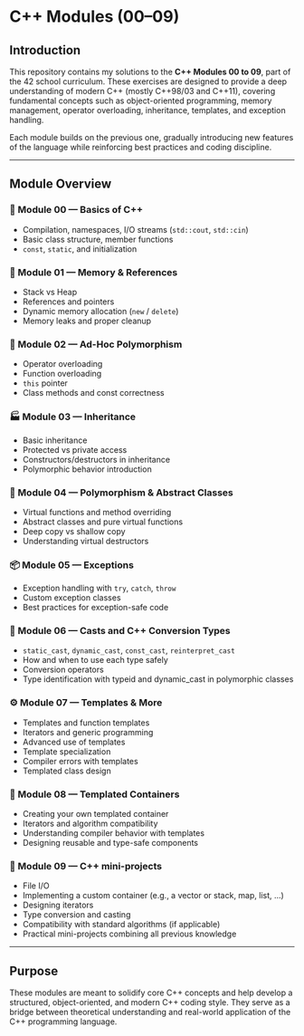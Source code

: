 # C++ Modules (00–09)

## Introduction

This repository contains my solutions to the **C++ Modules 00 to 09**, part of the 42 school curriculum. These exercises are designed to provide a deep understanding of modern C++ (mostly C++98/03 and C++11), covering fundamental concepts such as object-oriented programming, memory management, operator overloading, inheritance, templates, and exception handling.

Each module builds on the previous one, gradually introducing new features of the language while reinforcing best practices and coding discipline.

---

## Module Overview

### 🧱 Module 00 — Basics of C++

* Compilation, namespaces, I/O streams (`std::cout`, `std::cin`)
* Basic class structure, member functions
* `const`, `static`, and initialization

### 🧠 Module 01 — Memory & References

* Stack vs Heap
* References and pointers
* Dynamic memory allocation (`new` / `delete`)
* Memory leaks and proper cleanup

### 🔁 Module 02 — Ad-Hoc Polymorphism

* Operator overloading
* Function overloading
* `this` pointer
* Class methods and const correctness

### 🏭 Module 03 — Inheritance

* Basic inheritance
* Protected vs private access
* Constructors/destructors in inheritance
* Polymorphic behavior introduction

### 🔄 Module 04 — Polymorphism & Abstract Classes

* Virtual functions and method overriding
* Abstract classes and pure virtual functions
* Deep copy vs shallow copy
* Understanding virtual destructors

### 📦 Module 05 — Exceptions

* Exception handling with `try`, `catch`, `throw`
* Custom exception classes
* Best practices for exception-safe code

### 🧰 Module 06 — Casts and C++ Conversion Types

* `static_cast`, `dynamic_cast`, `const_cast`, `reinterpret_cast`
* How and when to use each type safely
* Conversion operators
* Type identification with typeid and dynamic_cast in polymorphic classes

### ⚙️ Module 07 — Templates & More
* Templates and function templates
* Iterators and generic programming
* Advanced use of templates
* Template specialization
* Compiler errors with templates
* Templated class design

### 🧪 Module 08 — Templated Containers

* Creating your own templated container
* Iterators and algorithm compatibility
* Understanding compiler behavior with templates
* Designing reusable and type-safe components

### 🧬 Module 09 — C++ mini-projects

* File I/O
* Implementing a custom container (e.g., a vector or stack, map, list, ...)
* Designing iterators
* Type conversion and casting
* Compatibility with standard algorithms (if applicable)
* Practical mini-projects combining all previous knowledge

---

## Purpose

These modules are meant to solidify core C++ concepts and help develop a structured, object-oriented, and modern C++ coding style. They serve as a bridge between theoretical understanding and real-world application of the C++ programming language.


